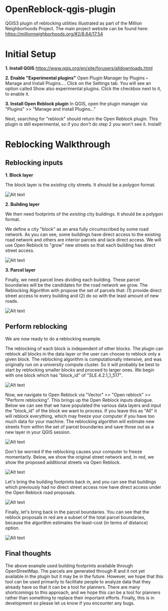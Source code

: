 # OpenReblock-qgis-plugin
QGIS3 plugin of reblocking utilities illustrated as part of the Million Neighborhoods Project. The main project website can be found here: https://millionneighborhoods.org/#2/8.84/17.54

# Initial Setup
**1. Install QGIS**
https://www.qgis.org/en/site/forusers/alldownloads.html

**2. Enable "Experimental plugins"**
Open Plugin Manager by Plugins ‣ Manage and Install Plugins.... Click on the Settings tab. You will see an option called Show also experimental plugins. Click the checkbox next to it, to enable it. 

**3. Install Open Reblock plugin**
In QGIS, open the plugin manager via: "Plugins" >> "Manage and Install Plugins..."

Next, searching for "reblock" should return the Open Reblock plugin. This plugin is still experimental, so if you don't do step 2 you won't see it. Install!

# Reblocking Walkthrough

## Reblocking inputs
**1. Block layer**

The block layer is the *existing* city streets. It should be a polygon format.

![Alt text](https://github.com/CooperNederhood/OpenReblock-qgis-plugin/blob/master/how_to/s0_block_data.png "Title")


**2. Building layer**

We then need footprints of the *existing* city buildings. It should be a polygon format.

We define a city "block" as an area fully circumscribed by some road network. As you can see, some buildings have direct access to the existing road network and others are interior parcels and lack direct access. We will use Open Reblock to "grow" new streets so that each building has direct street access.

![Alt text](https://github.com/CooperNederhood/OpenReblock-qgis-plugin/blob/master/how_to/s1_building_data.png "Title")

**3. Parcel layer**

Finally, we need parcel lines dividing each building. These parcel boundaries will be the candidates for the road network we grow. The Reblocking Algorithm with propose the set of parcels that: (1) provide direct street access to every building and (2) do so with the least amount of new roads.

![Alt text](https://github.com/CooperNederhood/OpenReblock-qgis-plugin/blob/master/how_to/s2_parcel_data.png "Title")

## Perform reblocking
We are now ready to do a reblocking example.

The reblocking of each block is independent of other blocks. The plugin can reblock all blocks in the data layer or the user can choose to reblock only a given block. The reblocking algorithm is computationally intensive, and was originally run on a university compute cluster. So it will probably be best to start by reblocking smaller blocks and proceed to larger ones. We begin with one block which has "block_id" of "SLE.4.2.1_1_517".

![Alt text](https://github.com/CooperNederhood/OpenReblock-qgis-plugin/blob/master/how_to/reblock_0.png "Title")

Now, we navigate to Open Reblock via "Vector" >> "Open reblock" >> "Perform reblocking". This brings up the Open Reblock inputs dialogue. Below we can see that we have populated the various data layers and input the "block_id" of the block we want to process. If you leave this as "All" it will reblock everything, which may freeze your computer if you have too much data for your machine. The reblocking algorithm will estimate new streets from within the set of parcel boundaries and save those out as a new layer in your QGIS session.

![Alt text](https://github.com/CooperNederhood/OpenReblock-qgis-plugin/blob/master/how_to/reblock_1.png "Title")

Don't be worried if the reblocking causes your computer to freeze momentarily. Below, we show the original street network and, in red, we show the proposed additional streets via Open Reblock.

![Alt text](https://github.com/CooperNederhood/OpenReblock-qgis-plugin/blob/master/how_to/reblock_2.png "Title")

Let's bring the building footprints back in, and you can see that buildings which previously had no direct street access now have direct access under the Open Reblock road proposals.

![Alt text](https://github.com/CooperNederhood/OpenReblock-qgis-plugin/blob/master/how_to/reblock_3.png "Title")

Finally, let's bring back in the parcel boundaries. You can see that the reblock proposals in red are a subset of the total parcel boundaries, because the algorithm estimates the least-cost (in terms of distance) option.

![Alt text](https://github.com/CooperNederhood/OpenReblock-qgis-plugin/blob/master/how_to/reblock_4.png "Title")

## Final thoughts
The above example used building footprints available through OpenStreetMap. The parcels are generated through R and it not yet available in the plugin but it may be in the future. However, we hope that this tool can be used primarily to facilitate people to analyze data that they already have so that it can be a tool for planners. There are many shortcomings to this approach, and we hope this can be a tool for planners rather than something to replace their important efforts. Finally, this is in development so please let us know if you encounter any bugs.





